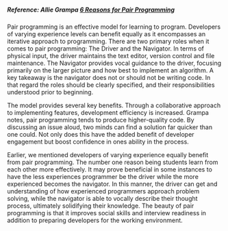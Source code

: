 

##### Reference: Allie Grampa [6 Reasons for Pair Programming](https://www.codefellows.org/blog/6-reasons-for-pair-programming/)

Pair programming is an effective model for learning to program. Developers of varying experience levels can benefit equally as it encompasses an iterative approach to programming. There are two primary roles when it comes to pair programming: The Driver and the Navigator. In terms of physical input, the driver maintains the text editor, version control and file maintenance. The Navigator provides vocal guidance to the driver, focusing primarily on the larger picture and how best to implement an algorithm. A key takeaway is the navigator does not or should not be writing code. In that regard the roles should be clearly specified, and their responsibilities understood prior to beginning.

The model provides several key benefits. Through a collaborative approach to implementing features, development efficiency is increased. Grampa notes, pair programming tends to produce higher-quality code. By discussing an issue aloud, two minds can find a solution far quicker than one could. Not only does this have the added benefit of developer engagement but boost confidence in ones ability in the process. 

Earlier, we mentioned developers of varying experience equally benefit from pair programming. The number one reason being students learn from each other more effectively. It may prove beneficial in some instances to have the less experiences programmer be the driver while the more experienced becomes the navigator. In this manner, the driver can get and understanding of how experienced programmers approach problem solving, while the navigator is able to vocally describe their thought process, ultimately solidifying their knowledge. The beauty of pair programming is that it improves social skills and interview readiness in addition to preparing developers for the working environment.
